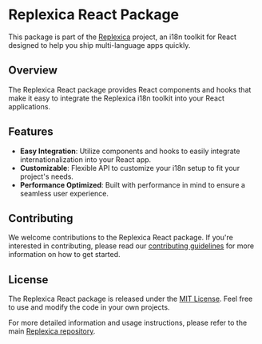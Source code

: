 # Replexica React Package

This package is part of the [Replexica](https://github.com/replexica/replexica) project, an i18n toolkit for React designed to help you ship multi-language apps quickly.

## Overview

The Replexica React package provides React components and hooks that make it easy to integrate the Replexica i18n toolkit into your React applications.

## Features

- **Easy Integration**: Utilize components and hooks to easily integrate internationalization into your React app.
- **Customizable**: Flexible API to customize your i18n setup to fit your project's needs.
- **Performance Optimized**: Built with performance in mind to ensure a seamless user experience.

## Contributing

We welcome contributions to the Replexica React package. If you're interested in contributing, please read our [contributing guidelines](https://github.com/replexica/replexica/blob/main/CONTRIBUTING.md) for more information on how to get started.

## License

The Replexica React package is released under the [MIT License](https://github.com/replexica/replexica/blob/main/LICENSE). Feel free to use and modify the code in your own projects.

For more detailed information and usage instructions, please refer to the main [Replexica repository](https://github.com/replexica/replexica).
